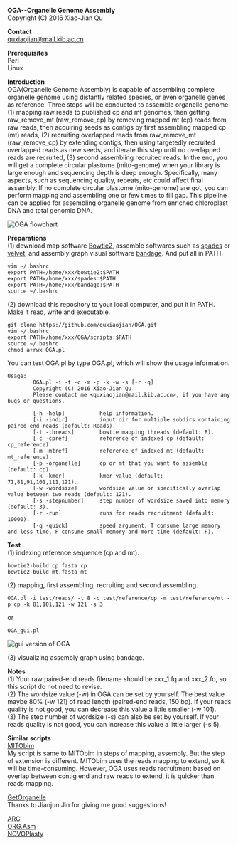 **OGA--Organelle Genome Assembly**<br />
Copyright (C) 2016 Xiao-Jian Qu<br />

**Contact**<br />
quxiaojian@mail.kib.ac.cn<br />

**Prerequisites**<br />
Perl<br />
Linux<br />

**Introduction**<br />
OGA(Organelle Genome Assembly) is capable of assembling complete organelle genome using distantly related species, or even organelle genes as reference. Three steps will be conducted to assemble organelle genome: (1) mapping raw reads to published cp and mt genomes, then getting raw_remove_mt (raw_remove_cp) by removing mapped mt (cp) reads from raw reads, then acquiring seeds as contigs by first assembling mapped cp (mt) reads, (2) recruiting overlapped reads from raw_remove_mt (raw_remove_cp) by extending contigs, then using targetedly recruited overlapped reads as new seeds, and iterate this step until no overlapped reads are recruited, (3) second assembling recruited reads. In the end, you will get a complete circular plastome (mito-genome) when your library is large enough and sequencing depth is deep enough. Specifically, many aspects, such as sequencing quality, repeats, etc could affect final assembly. If no complete circular plastome (mito-genome) are got, you can perform mapping and assembling one or few times to fill gap. This pipeline can be applied for assembling organelle genome from enriched chloroplast DNA and total genomic DNA.<br />

![OGA flowchart](https://github.com/quxiaojian/OGA/blob/master/OGA.png)

**Preparations**<br />
(1) download map software [Bowtie2](http://bowtie-bio.sourceforge.net/bowtie2/index.shtml), assemble softwares such as [spades](http://bioinf.spbau.ru/spades) or [velvet](https://github.com/dzerbino/velvet), and assembly graph visual software [bandage](https://github.com/rrwick/Bandage). And put all in PATH.<br />
```
vim ~/.bashrc
export PATH=/home/xxx/bowtie2:$PATH
export PATH=/home/xxx/spades:$PATH
export PATH=/home/xxx/bandage:$PATH
source ~/.bashrc
```
(2) download this repository to your local computer, and put it in PATH. Make it read, write and executable.<br />
```
git clone https://github.com/quxiaojian/OGA.git
vim ~/.bashrc
export PATH=/home/xxx/OGA/scripts:$PATH
source ~/.bashrc
chmod a+rwx OGA.pl
```

You can test OGA.pl by type OGA.pl, which will show the usage information.<br />
```
Usage:
        OGA.pl -i -t -c -m -p -k -w -s [-r -q]
        Copyright (C) 2016 Xiao-Jian Qu
        Please contact me <quxiaojian@mail.kib.ac.cn>, if you have any bugs or questions.

        [-h -help]           help information.
        [-i -indir]          input dir for multiple subdirs containing paired-end reads (default: Reads).
        [-t -threads]        bowtie mapping threads (default: 8).
        [-c -cpref]          reference of indexed cp (default: cp_reference).
        [-m -mtref]          reference of indexed mt (default: mt_reference).
        [-p -organelle]      cp or mt that you want to assemble (default: cp).
        [-k -kmer]           kmer value (default: 71,81,91,101,111,121).
        [-w -wordsize]       wordsize value or specifically overlap value between two reads (default: 121).
        [-s -stepnumber]     step number of wordsize saved into memory (default: 3).
        [-r -run]            runs for reads recruitment (default: 10000).
        [-q -quick]          speed argument, T consume large memory and less time, F consume small memory and more time (default: F).
```

**Test**<br />
(1) indexing reference sequence (cp and mt).<br />
```
bowtie2-build cp.fasta cp
bowtie2-build mt.fasta mt
```
(2) mapping, first assembling, recruiting and second assembling.<br />
```
OGA.pl -i test/reads/ -t 8 -c test/reference/cp -m test/reference/mt -p cp -k 81,101,121 -w 121 -s 3
```
or
```
OGA_gui.pl
```
![gui version of OGA](https://github.com/quxiaojian/OGA/blob/master/OGA_gui.png)

(3) visualizing assembly graph using bandage.<br />

**Notes**<br />
(1) Your raw paired-end reads filename should be xxx_1.fq and xxx_2.fq, so this script do not need to revise.<br />
(2) The wordsize value (-w) in OGA can be set by yourself. The best value maybe 80% (-w 121) of read length (paired-end reads, 150 bp). If your reads quality is not good, you can decrease this value a little smaller (-w 101).<br />
(3) The step number of wordsize (-s) can also be set by yourself. If your reads quality is not good, you can increase this value a little larger (-s 5).

**Similar scripts**<br />
[MITObim](https://github.com/chrishah/MITObim)<br />
My script is same to MITObim in steps of mapping, assembly. But the step of extension is different. MITObim uses the reads mapping to extend, so it will be time-consuming. However, OGA uses reads recruitment based on overlap between contig end and raw reads to extend, it is quicker than reads mapping.

[GetOrganelle](https://github.com/Kinggerm/GetOrganelle)<br />
Thanks to Jianjun Jin for giving me good suggestions!

[ARC](https://github.com/ibest/ARC)<br />
[ORG.Asm](https://git.metabarcoding.org/org-asm/org-asm/wikis/home)<br />
[NOVOPlasty](https://github.com/ndierckx/NOVOPlasty)<br />

